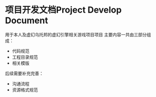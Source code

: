 <!---
   Copyright (C) 2024  All rights reserved.

   Author        : OceanEyeFF
   Email         : fdch00@163.com
   File Name     : Readme.md
   Last Modified : 2024-10-12 17:35
   Describe      : 

--->

项目开发文档Project Develop Document
====

用于本人及虚幻乌托邦的虚幻引擎相关游戏项目项目
主要内容一共由三部分组成：
* 代码规范
* 工程目录规范
* 相关模版

后续需要补充完善：
* 沟通流程
* 资源格式规范
